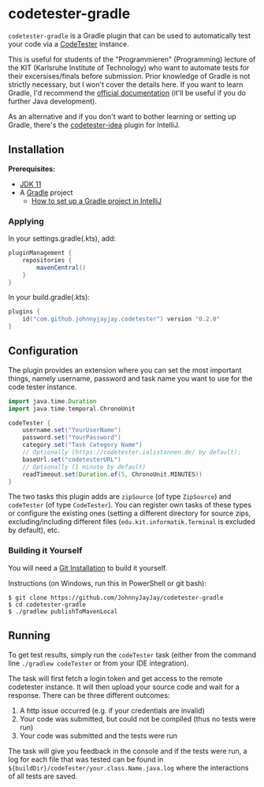 # codetester-gradle

`codetester-gradle` is a Gradle plugin that can be used to automatically test your code via a 
[CodeTester](https://github.com/I-Al-Istannen/SimpleCodeTester) instance. 

This is useful for students of the "Programmieren" (Programming) lecture of the KIT (Karlsruhe Institute of Technology) who want to automate tests for their excersises/finals before submission. Prior knowledge of Gradle is not strictly necessary, but I won't cover the details here. If you want to learn Gradle, I'd
recommend the [official documentation](https://docs.gradle.org/current/samples/sample_building_java_applications.html) (it'll be useful if you do further Java development). 

As an alternative and if you don't want to bother learning or setting up Gradle, there's the [codetester-idea](https://plugins.jetbrains.com/plugin/15284-codetester-idea) plugin for IntelliJ. 

## Installation

**Prerequisites:**
- [JDK 11](https://adoptopenjdk.net)
- A [Gradle](https://gradle.org/) project
  - [How to set up a Gradle project in IntelliJ](https://www.jetbrains.com/help/idea/gradle.html#convert_project_to_gradle)

### Applying

In your settings.gradle(.kts), add: 
```gradle
pluginManagement {
    repositories {
        mavenCentral()
    }
}
```

In your build.gradle(.kts):
```gradle
plugins {
    id("com.github.johnnyjayjay.codetester") version "0.2.0"
}
```

## Configuration
The plugin provides an extension where you can set the most important things, namely username, password and task name you want to use for the code tester instance.
```gradle
import java.time.Duration
import java.time.temporal.ChronoUnit

codeTester {
    username.set("YourUserName")
    password.set("YourPassword")
    category.set("Task Category Name")
    // Optionally (https://codetester.ialistannen.de/ by default):
    baseUrl.set("codetesterURL")
    // Optionally (1 minute by default)
    readTimeout.set(Duration.of(5, ChronoUnit.MINUTES)) 
}
```

The two tasks this plugin adds are `zipSource` (of type `ZipSource`) and `codeTester` (of type `CodeTester`). You can register own tasks of these
types or configure the existing ones (setting a different directory for source zips, excluding/including different files (`edu.kit.informatik.Terminal` is excluded by default), etc.

### Building it Yourself

You will need a [Git Installation](https://git-scm.com/downloads) to build it yourself.

Instructions (on Windows, run this in PowerShell or git bash): 

```
$ git clone https://github.com/JohnnyJayJay/codetester-gradle
$ cd codetester-gradle
$ ./gradlew publishToMavenLocal
```

## Running
To get test results, simply run the `codeTester` task (either from the command line `./gradlew codeTester` or from your IDE integration). 

The task will first fetch a login token and get access to the remote codetester instance. It will then upload your source code and wait for a response.
There can be three different outcomes:

1. A http issue occurred (e.g. if your credentials are invalid)
2. Your code was submitted, but could not be compiled (thus no tests were run)
3. Your code was submitted and the tests were run

The task will give you feedback in the console and if the tests were run, a log for each file that was tested can be found in `${buildDir}/codeTester/your.class.Name.java.log` where the interactions of all tests are saved.
